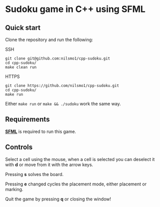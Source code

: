 # Sudoku game in C++ using SFML

## Quick start
Clone the repository and run the following:

SSH
```console
git clone git@github.com:nilsmo1/cpp-sudoku.git 
cd cpp-sudoku/
make clean run
```
HTTPS
```console
git clone https://github.com/nilsmo1/cpp-sudoku.git
cd cpp-sudoku/
make run
```
Either `make run` or `make && ./sudoku` work the same way.

## Requirements
[__SFML__](https://www.sfml-dev.org/) is required to run this game.

## Controls

Select a cell using the mouse, when a cell is selected you can deselect it with __d__ or move from it with the arrow keys.

Pressing __s__ solves the board.

Pressing __e__ changed cycles the placement mode, either placement or marking.

Quit the game by pressing __q__ or closing the window!
